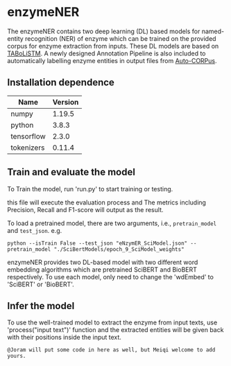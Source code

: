 # enzymeNER
The enzymeNER contains two deep learning (DL) based models for named-entity recognition (NER) of enzyme which can be trained on the provided corpus for enzyme extraction from inputs. These DL models are based on [TABoLiSTM](https://github.com/omicsNLP/MetaboliteNER). A newly designed Annotation Pipeline is also included to automatically labelling enzyme entities in output files from [Auto-CORPus](https://github.com/omicsNLP/Auto-CORPus). 

## Installation dependence
| Name | Version |
|------|---------|
|numpy|1.19.5|
|python|3.8.3|
|tensorflow|2.3.0|
|tokenizers|0.11.4|

## Train and evaluate the model
To Train the model, run 'run.py' to start training or testing.

this file will execute the evaluation process and The metrics including Precision, Recall and F1-score will output as the result.

To load a pretrained model, there are two arguments, i.e.,  ```pretrain_model``` and ```test_json```.
e.g.
```
python --isTrain False --test_json "eNzymER_SciModel.json" --pretrain_model "./SciBertModels/epoch_9_SciModel_weights" 
```

enzymeNER provides two DL-based model with two different word embedding algorithms which are pretrained SciBERT and BioBERT respectively. To use each model, only need to change the 'wdEmbed' to 'SciBERT' or 'BioBERT'.

## Infer the model
To use the well-trained model to extract the enzyme from input texts, use 'process("input text")' function and the extracted entities will be given back with their positions inside the input text.

```
@Joram will put some code in here as well, but Meiqi welcome to add yours.
```
